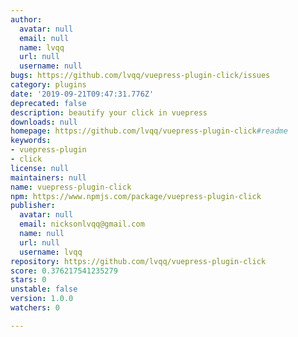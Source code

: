 ```yaml
---
author:
  avatar: null
  email: null
  name: lvqq
  url: null
  username: null
bugs: https://github.com/lvqq/vuepress-plugin-click/issues
category: plugins
date: '2019-09-21T09:47:31.776Z'
deprecated: false
description: beautify your click in vuepress
downloads: null
homepage: https://github.com/lvqq/vuepress-plugin-click#readme
keywords:
- vuepress-plugin
- click
license: null
maintainers: null
name: vuepress-plugin-click
npm: https://www.npmjs.com/package/vuepress-plugin-click
publisher:
  avatar: null
  email: nicksonlvqq@gmail.com
  name: null
  url: null
  username: lvqq
repository: https://github.com/lvqq/vuepress-plugin-click
score: 0.376217541235279
stars: 0
unstable: false
version: 1.0.0
watchers: 0

---
```


